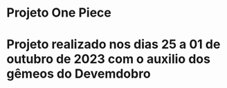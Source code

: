 # Projeto One Piece
# Projeto realizado nos dias 25 a 01 de outubro de 2023 com o auxilio dos gêmeos do Devemdobro
